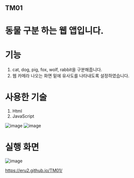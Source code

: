 ## TM01
# 동물 구분 하는 웹 앱입니다.  

# 기능
1. cat, dog, pig, fox, wolf, rabbit을 구분해줍니다.
2. 웹 카메라 나오는 화면 밑에 유사도를 나타내도록 설정하였습니다.

# 사용한 기술
1. Html
2. JavaScript

![image](https://github.com/eru2/TM01/assets/165991738/8084e654-d71b-49f1-8761-551002d5d5a4)  ![image](https://github.com/eru2/TM01/assets/165991738/af8d6780-9d09-40d6-93b4-041ba816e14f)


# 실행 화면

![image](https://github.com/eru2/TM01/assets/165991738/bea41892-d3bc-494c-917c-3ffc2d78a3ca)  


https://eru2.github.io/TM01/
